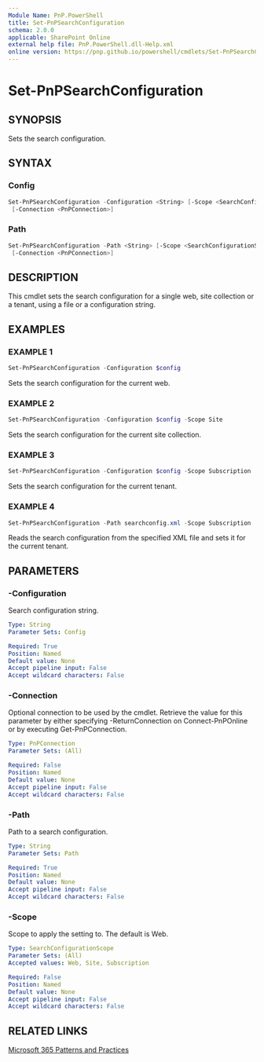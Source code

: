 ```yaml
---
Module Name: PnP.PowerShell
title: Set-PnPSearchConfiguration
schema: 2.0.0
applicable: SharePoint Online
external help file: PnP.PowerShell.dll-Help.xml
online version: https://pnp.github.io/powershell/cmdlets/Set-PnPSearchConfiguration.html
---
```

 
# Set-PnPSearchConfiguration

## SYNOPSIS
Sets the search configuration.

## SYNTAX

### Config
```powershell
Set-PnPSearchConfiguration -Configuration <String> [-Scope <SearchConfigurationScope>] 
 [-Connection <PnPConnection>] 
```

### Path
```powershell
Set-PnPSearchConfiguration -Path <String> [-Scope <SearchConfigurationScope>] 
 [-Connection <PnPConnection>] 
```

## DESCRIPTION
This cmdlet sets the search configuration for a single web, site collection or a tenant, using a file or a configuration string.

## EXAMPLES

### EXAMPLE 1
```powershell
Set-PnPSearchConfiguration -Configuration $config
```

Sets the search configuration for the current web.

### EXAMPLE 2
```powershell
Set-PnPSearchConfiguration -Configuration $config -Scope Site
```

Sets the search configuration for the current site collection.

### EXAMPLE 3
```powershell
Set-PnPSearchConfiguration -Configuration $config -Scope Subscription
```

Sets the search configuration for the current tenant.

### EXAMPLE 4
```powershell
Set-PnPSearchConfiguration -Path searchconfig.xml -Scope Subscription
```

Reads the search configuration from the specified XML file and sets it for the current tenant.

## PARAMETERS

### -Configuration
Search configuration string.

```yaml
Type: String
Parameter Sets: Config

Required: True
Position: Named
Default value: None
Accept pipeline input: False
Accept wildcard characters: False
```

### -Connection
Optional connection to be used by the cmdlet. Retrieve the value for this parameter by either specifying -ReturnConnection on Connect-PnPOnline or by executing Get-PnPConnection.

```yaml
Type: PnPConnection
Parameter Sets: (All)

Required: False
Position: Named
Default value: None
Accept pipeline input: False
Accept wildcard characters: False
```

### -Path
Path to a search configuration.

```yaml
Type: String
Parameter Sets: Path

Required: True
Position: Named
Default value: None
Accept pipeline input: False
Accept wildcard characters: False
```

### -Scope
Scope to apply the setting to. The default is Web. 

```yaml
Type: SearchConfigurationScope
Parameter Sets: (All)
Accepted values: Web, Site, Subscription

Required: False
Position: Named
Default value: None
Accept pipeline input: False
Accept wildcard characters: False
```



## RELATED LINKS

[Microsoft 365 Patterns and Practices](https://aka.ms/m365pnp)

